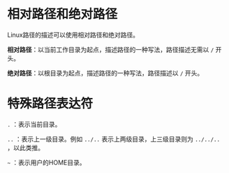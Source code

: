 # 相对路径和绝对路径

Linux路径的描述可以使用相对路径和绝对路径。

**相对路径**：以当前工作目录为起点，描述路径的一种写法，路径描述无需以 `/` 开头。

**绝对路径**：以根目录为起点，描述路径的一种写法，路径描述以 `/` 开头。

# 特殊路径表达符

`.` ：表示当前目录。

`..` ：表示上一级目录。例如 `../..` 表示上两级目录，上三级目录则为 `../../..` ，以此类推。

`~` ：表示用户的HOME目录。
